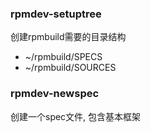 ### rpmdev-setuptree
创建rpmbuild需要的目录结构
- ~/rpmbuild/SPECS
- ~/rpmbuild/SOURCES

### rpmdev-newspec
创建一个spec文件, 包含基本框架
